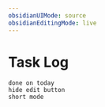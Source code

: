 ```yaml
---
obsidianUIMode: source
obsidianEditingMode: live
---
```


# Task Log
```tasks
done on today
hide edit button
short mode
```
